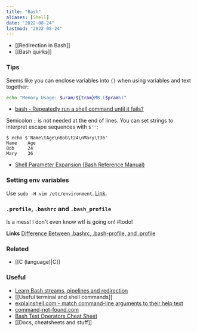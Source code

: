 ```yaml
---
title: "Bash"
aliases: [Shell]
date: "2022-08-24"
lastmod: "2022-08-24"
---
```


- [[Redirection in Bash]]
- [[Bash quirks]]

### Tips
Seems like you can enclose variables into `{}` when using variables and text together:
```bash
echo "Memory Usage: $uram/${tram}MB ($pram%)"
```

- [bash - Repeatedly run a shell command until it fails?](https://stackoverflow.com/questions/12967232)

Semicolon `;` is not needed at the end of lines.
You can set strings to interpret escape sequences with `$''`:
```shell
$ echo $'Name\tAge\nBob\t24\nMary\t36'
Name    Age
Bob     24
Mary    36
```

- [Shell Parameter Expansion (Bash Reference Manual)](https://www.gnu.org/software/bash/manual/html_node/Shell-Parameter-Expansion.html)

### Setting env variables
Use `sudo -H vim /etc/environment`. [Link](https://askubuntu.com/questions/58814).

### `.profile`, `.bashrc` and `.bash_profile`
Is a mess! I don't even know wtf is going on! #todo!

**Links**
[Difference Between .bashrc, .bash-profile, and .profile](https://www.baeldung.com/linux/bashrc-vs-bash-profile-vs-profile)

### Related
- [[C (language)|C]]

### Useful
- [Learn Bash streams, pipelines and redirection](https://github.com/miguelmota/bash-streams-handbook)
- [[Useful terminal and shell commands]]
- [explainshell.com - match command-line arguments to their help text](https://explainshell.com/)
- [command-not-found.com](https://command-not-found.com/)
- [Bash Test Operators Cheat Sheet](https://kapeli.com/cheat_sheets/Bash_Test_Operators.docset/Contents/Resources/Documents/index)
- [[Docs, cheatsheets and stuff]]